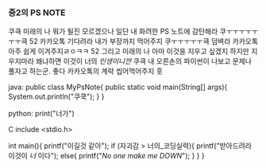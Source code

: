 ### 중2의 PS NOTE

쿠큭 미래의 나 뭐가 될진 모르겠으나 일단 내 화려한 PS 노트에 감탄해라
쿠ㅜㅜㅜㅜㅜㅜㅜ큭 52 카카오톡 기다려라 내가 부장까지 먹어주지
쿠ㅜㅜㅜㅜㅜ큭 덤벼라 카카오톡 아주 쉽게 이겨주지ㄹㅇㅋㅋ
52 그리고 미래의 나 아마 이것을 지우고 싶겠지 하지만 지우지마라 왜냐하면 이것이 너의 *인생이니깐*
쿠큭 내 오른손의 파이썬이 나보고 문제나 풀자고 하는군.
좋다 카카오톡의 계략 씹어먹어주지 훗


java:
public class MyPsNote{
    public static void main(String[] args){
        System.out.println("쿠쿡");
    }
}


python:
print("너가")



C
include <stdio.h>

int main(){
    printf("이길것 같아");
    if (자괴감 > 너의_코딩실력){
        printf("받아드려라 이것이 *너* 이다");
    else{
        printf("*No one make me DOWN*");
    }
    }
}
